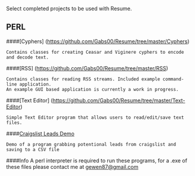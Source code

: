 Select completed projects to be used with Resume.
  
PERL
----
####[Cyphers] (https://github.com/Gabs00/Resume/tree/master/Cyphers)

  
    Contains classes for creating Ceasar and Viginere cyphers to encode and decode text.
  
####[RSS] (https://github.com/Gabs00/Resume/tree/master/RSS)

  
    Contains classes for reading RSS streams. Included example command-line application. 
    An example GUI based application is currently a work in progress.
  
####[Text Editor] (https://github.com/Gabs00/Resume/tree/master/Text-Editor)

  
    Simple Text Editor program that allows users to read/edit/save text files.
    
####[Craigslist Leads Demo](https://github.com/Gabs00/Resume/tree/master/Leads)

  
    Demo of a program grabbing potentional leads from craigslist and saving to a CSV file
    
  
####Info
A perl interpreter is required to run these programs, for a .exe of these files please contact me at gewen87@gmail.com
